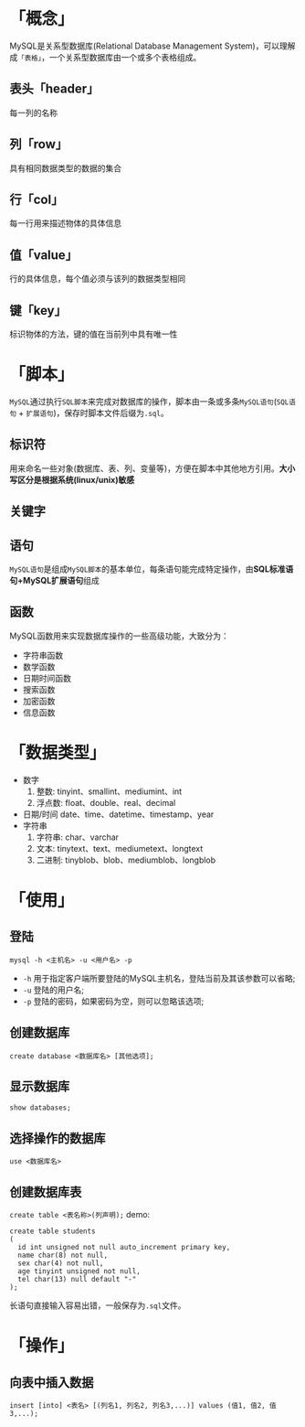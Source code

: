 # 「概念」
MySQL是关系型数据库(Relational Database Management System)，可以理解成`「表格」`，一个关系型数据库由一个或多个表格组成。
## 表头「header」
每一列的名称
## 列「row」
具有相同数据类型的数据的集合
## 行「col」
每一行用来描述物体的具体信息
## 值「value」
行的具体信息，每个值必须与该列的数据类型相同
## 键「key」
标识物体的方法，键的值在当前列中具有唯一性

# 「脚本」
`MySQL`通过执行`SQL脚本`来完成对数据库的操作，脚本由一条或多条`MySQL语句`(`SQL语句` + `扩展语句`)，保存时脚本文件后缀为`.sql`。
## 标识符
用来命名一些对象(数据库、表、列、变量等)，方便在脚本中其他地方引用。**大小写区分是根据系统(linux/unix)敏感**
## 关键字
## 语句
`MySQL语句`是组成`MySQL脚本`的基本单位，每条语句能完成特定操作，由**SQL标准语句+MySQL扩展语句**组成
## 函数
MySQL函数用来实现数据库操作的一些高级功能，大致分为：
- 字符串函数
- 数学函数
- 日期时间函数
- 搜索函数
- 加密函数
- 信息函数
# 「数据类型」
- 数字
  1. 整数: tinyint、smallint、mediumint、int
  2. 浮点数: float、double、real、decimal
- 日期/时间
  date、time、datetime、timestamp、year
- 字符串
  1. 字符串: char、varchar
  2. 文本: tinytext、text、mediumetext、longtext
  3. 二进制: tinyblob、blob、mediumblob、longblob
# 「使用」
## 登陆
`mysql -h <主机名> -u <用户名> -p`
- `-h`
用于指定客户端所要登陆的MySQL主机名，登陆当前及其该参数可以省略;
- `-u`
登陆的用户名;
- `-p`
登陆的密码，如果密码为空，则可以忽略该选项;
## 创建数据库
`create database <数据库名> [其他选项];`
## 显示数据库
`show databases;`
## 选择操作的数据库
`use <数据库名>`
## 创建数据库表
`create table <表名称>(列声明);`
demo:
```
create table students
(
  id int unsigned not null auto_increment primary key,
  name char(8) not null,
  sex char(4) not null,
  age tinyint unsigned not null,
  tel char(13) null default "-"
);
```
长语句直接输入容易出错，一般保存为`.sql`文件。
# 「操作」
## 向表中插入数据
`insert [into] <表名> [(列名1, 列名2, 列名3,...)] values (值1, 值2, 值3,...);`
## 